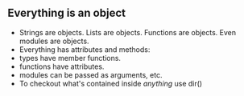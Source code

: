 
## Everything is an object

- Strings are objects. Lists are objects. Functions are objects. Even modules are objects.
- Everything has attributes and methods:
 - types have member functions.
 - functions have attributes.
 - modules can be passed as arguments, etc.
- To checkout what's contained inside _anything_ use dir()
